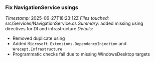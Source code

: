 ### Fix NavigationService usings
*Timestamp:* 2025-06-27T18:23:12Z
*Files touched:* src/Services/NavigationService.cs
*Summary:* added missing using directives for DI and infrastructure
*Details:*
- Removed duplicate using
- Added `Microsoft.Extensions.DependencyInjection` and `Wrecept.Infrastructure`
- Programmatic checks fail due to missing WindowsDesktop targets
